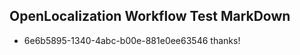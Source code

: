 ## OpenLocalization Workflow Test MarkDown
* 6e6b5895-1340-4abc-b00e-881e0ee63546 
thanks!<!--HONumber=Mar16_HO2-->
